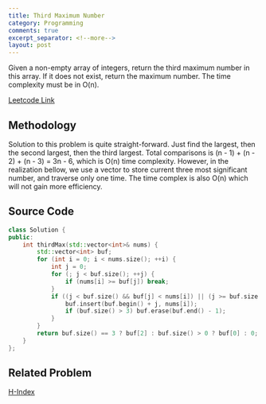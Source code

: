```yaml
---
title: Third Maximum Number
category: Programming
comments: true
excerpt_separator: <!--more-->
layout: post
---
```

Given a non-empty array of integers, return the third maximum number in this array. If it does not exist, return the maximum number. The time complexity must be in O(n).
<!--more-->

[Leetcode Link](https://leetcode.com/problems/third-maximum-number/#/description)

## Methodology
Solution to this problem is quite straight-forward. Just find the largest, then the second largest, then the third largest. Total comparisons is (n - 1) + (n - 2) + (n - 3) = 3n - 6, which is O(n) time complexity. However, in the realization bellow, we use a vector to store current three most significant number, and traverse only one time. The time complex is also O(n) which will not gain more efficiency.

## Source Code
```C++
class Solution {
public:
    int thirdMax(std::vector<int>& nums) {
        std::vector<int> buf;
        for (int i = 0; i < nums.size(); ++i) {
            int j = 0;
            for (; j < buf.size(); ++j) {
                if (nums[i] >= buf[j]) break;
            }
            if ((j < buf.size() && buf[j] < nums[i]) || (j >= buf.size() && j < 3)) {
                buf.insert(buf.begin() + j, nums[i]);
                if (buf.size() > 3) buf.erase(buf.end() - 1);
            }
        }
        return buf.size() == 3 ? buf[2] : buf.size() > 0 ? buf[0] : 0;
    }
};
```

## Related Problem
[H-Index](/prog/H-Index)
